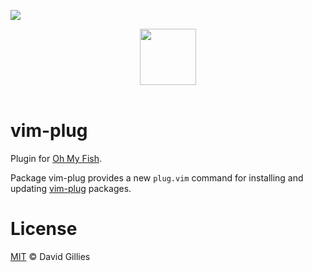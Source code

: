 ![][license-badge]

<div align="center">
  <a href="http://github.com/oh-my-fish/oh-my-fish">
  <img width=90px  src="https://cloud.githubusercontent.com/assets/8317250/8510172/f006f0a4-230f-11e5-98b6-5c2e3c87088f.png">
  </a>
</div>
<br>

# vim-plug

Plugin for [Oh My Fish][omf-link].

Package vim-plug provides a new `plug.vim` command for installing and updating [vim-plug](https://github.com/junegunn/vim-plug) packages.

# License

[MIT][mit] © David Gillies

[mit]:            http://opensource.org/licenses/MIT
[author]:         http://github.com/davewongillies
[omf-link]:       https://www.github.com/oh-my-fish/oh-my-fish
[license-badge]:  https://img.shields.io/badge/license-MIT-007EC7.svg?style=flat-square
